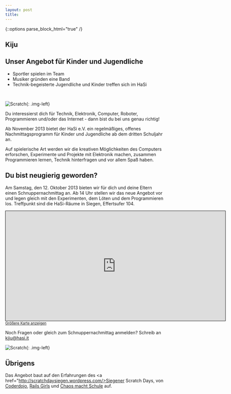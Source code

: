 ```yaml
---
layout: post
title: 
---
```


{::options parse_block_html="true" /}

## Kiju 

## Unser Angebot für Kinder und Jugendliche

- Sportler spielen im Team 
- Musiker gründen eine Band
- Technik-begeisterte Jugendliche und Kinder treffen sich im HaSi

<br />

![Scratch](/images/scratch1.jpg){: .img-left}

Du interessierst dich für Technik, Elektronik, Computer,  Roboter, Programmieren und/oder das Internet - dann bist du bei uns genau richtig!

Ab November 2013 bietet der HaSi e.V.  ein regelmäßiges, offenes Nachmittagsprogramm für Kinder und Jugendliche ab dem dritten Schuljahr an.

Auf spielerische Art werden wir die kreativen Möglichkeiten des Computers erforschen, Experimente und Projekte mit Elektronik machen, zusammen Programmieren lernen, Technik hinterfragen und vor allem Spaß haben.

## Du bist neugierig geworden? 

Am Samstag, den 12. Oktober 2013 bieten wir für dich und deine Eltern einen Schnuppernachmittag an. Ab 14 Uhr stellen wir das neue Angebot vor und legen gleich mit den Experimenten, dem Löten und dem Programmieren los. Treffpunkt sind die HaSi-Räume in Siegen, Effertsufer 104.

<iframe width="700" height="350" frameborder="0" scrolling="no" marginheight="0" marginwidth="0" src="http://www.openstreetmap.org/export/embed.html?bbox=8.00375,50.86801,8.00722,50.8698&amp;layer=mapnik&amp;marker=50.86918,8.00489" style="border: 1px solid black"></iframe><br /><small><a href="http://www.openstreetmap.org/?lat=50.868905&amp;lon=8.005485&amp;zoom=18&amp;layers=M&amp;mlat=50.86918&amp;mlon=8.00489">Gr&#246;&#223;ere Karte anzeigen</a></small>



Noch Fragen oder gleich zum Schnuppernachmittag anmelden? Schreib an  <a href="mailto:kiju@hasi.it">kiju@hasi.it</a> 

![Scratch](/images/scratch2.jpg){: .img-left}


## Übrigens

Das Angebot baut auf den Erfahrungen des <a href="http://scratchdaysiegen.wordpress.com/>Siegener Scratch Days</a>, von <a href="http://coderdojo.com/">Coderdojo</a>, <a href="http://railsgirls.com/">Rails Girls</a> und <a href="http://ccc.de/schule"> Chaos macht Schule</a> auf.